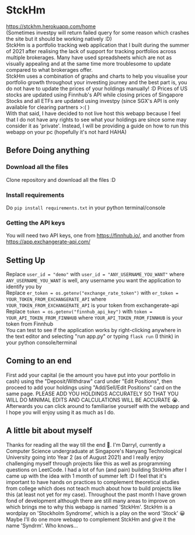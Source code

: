 # StckHm
https://stckhm.herokuapp.com/home \
(Sometimes investpy will return failed query for some reason which crashes the site but it should be working natively :D)\
StckHm is a portfolio tracking web application that I built during the summer of 2021 after realising the lack of support for tracking portfolios across multiple brokerages. Many have used spreadsheets which are not as visually appealing and at the same time more troublesome to update compared to what brokerages offer.\
StckHm uses a combination of graphs and charts to help you visualise your portfolio growth throughout your investing journey and the best part is, you do not have to update the prices of your holdings manually! :D Prices of US stocks are updated using Finnhub's API while closing prices of Singapore Stocks and all ETFs are updated using investpy (since SGX's API is only available for clearing partners >:( )\
With that said, I have decided to not live host this webapp because I feel that I do not have any rights to see what your holdings are since some may consider it as 'private'. Instead, I will be providing a guide on how to run this webapp on your pc (hopefully it's not hard HAHA)

## Before Doing anything
### Download all the files
Clone repository and download all the files :D
### Install requirements
Do `pip install requirements.txt` in your python terminal/console
### Getting the API keys
You will need two API keys, one from https://finnhub.io/, and another from https://app.exchangerate-api.com/ 
## Setting Up
Replace `user_id = "demo"` with `user_id = "ANY_USERNAME_YOU_WANT"` where `ANY_USERNAME_YOU_WANT` is well, any username you want the application to identify you by\
Replace `er_token = os.getenv("exchange_rate_token")` with `er_token = YOUR_TOKEN_FROM_EXCHANGERATE_API` where `YOUR_TOKEN_FROM_EXCHANGERATE_API` is your token from exchangerate-api\
Replace `token = os.getenv("finnhub_api_key")` with `token = YOUR_API_TOKEN_FROM_FINNHUB` where `YOUR_API_TOKEN_FROM_FINNHUB` is your token from Finnhub\
You can test to see if the application works by right-clicking anywhere in the text editor and selecting "run app.py" or typing `flask run` (I think) in your python console/terminal
## Coming to an end
First add your capital (ie the amount you have put into your portfolio in cash) using the "Deposit/Withdraw" card under "Edit Positions", then proceed to add your holdings using "Add/Sell/Edit Positions" card on the same page. PLEASE ADD YOU HOLDINGS ACCURATELY SO THAT YOU WILL DO MINIMAL EDITS AND CALCULATIONS WILL BE ACCURATE 😭.\
Afterwards you can click around to familiarise yourself with the webapp and I hope you will enjoy using it as much as I do.

## A little bit about myself
Thanks for reading all the way till the end 😬. I'm Darryl, currently a Computer Science undergraduate at Singapore's Nanyang Technological University going into Year 2 (as of August 2021) and I really enjoy challenging myself through projects like this as well as programming questions on LeetCode. I had a lot of fun (and pain) building StckHm after I came up with the idea with 1 month of summer left :D I feel that it's important to have hands on practices to complement theoretical studies from college which does not teach much about how to build projects like this (at least not yet for my case). Throughout the past month I have grown fond of development although there are still many areas to improve on which brings me to why this webapp is named 'StckHm'. StckHm is a wordplay on 'Stockholm Syndrome', which is a play on the word 'Stock' 😀 Maybe I'll do one more webapp to complement StckHm and give it the name 'Syndrm'. Who knows...
